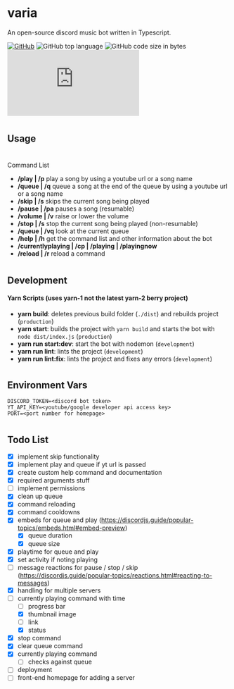 # varia

An open-source discord music bot written in Typescript.

[![GitHub](https://img.shields.io/github/license/collinkleest/varia)](https://github.com/collinkleest/varia/blob/master/LICENSE)
![GitHub top language](https://img.shields.io/github/languages/top/collinkleest/varia)
![GitHub code size in bytes](https://img.shields.io/github/languages/code-size/collinkleest/varia)
![GitHub package.json dependency version (prod)](https://img.shields.io/github/package-json/dependency-version/collinkleest/varia/discord.js)
#

## Usage

#

Command List

- **/play | /p** play a song by using a youtube url or a song name
- **/queue | /q** queue a song at the end of the queue by using a youtube url or a song name
- **/skip | /s** skips the current song being played
- **/pause | /pa** pauses a song (resumable)
- **/volume | /v** raise or lower the volume
- **/stop | /s** stop the current song being played (non-resumable)
- **/queue | /vq** look at the current queue
- **/help | /h** get the command list and other information about the bot
- **/currentlyplaying | /cp | /playing | /playingnow** 
- **/reload | /r** reload a command

#

## Development

#### Yarn Scripts (uses yarn-1 not the latest yarn-2 berry project)

- **yarn build**: deletes previous build folder (`./dist`) and rebuilds project (`production`)
- **yarn start**: builds the project with `yarn build` and starts the bot with `node dist/index.js` (`production`)
- **yarn run start:dev**: start the bot with nodemon (`development`)
- **yarn run lint**: lints the project (`development`)
- **yarn run lint:fix**: lints the project and fixes any errors (`development`)


#

## Environment Vars

```
DISCORD_TOKEN=<discord bot token>
YT_API_KEY=<youtube/google developer api access key>
PORT=<port number for homepage>
```

#




## Todo List
- [x] implement skip functionality
- [x] implement play and queue if yt url is passed
- [x] create custom help command and documentation
- [x] required arguments stuff
- [ ] implement permissions
- [x] clean up queue
- [x] command reloading
- [x] command cooldowns
- [x] embeds for queue and play (https://discordjs.guide/popular-topics/embeds.html#embed-preview)
    - [x] queue duration
    - [x] queue size
- [x] playtime for queue and play
- [x] set activity if noting playing
- [ ] message reactions for pause / stop / skip (https://discordjs.guide/popular-topics/reactions.html#reacting-to-messages)
- [x] handling for multiple servers
- [ ] currently playing command with time
    - [ ] progress bar 
    - [x] thumbnail image
    - [ ] link
    - [x] status
- [x] stop command
- [x] clear queue command
- [x] currently playing command
    - [ ] checks against queue
- [ ] deployment
- [ ] front-end homepage for adding a server
